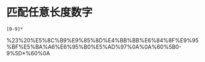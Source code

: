 # 匹配任意长度数字

`[0-9]*`

%23%20%E5%8C%B9%E9%85%8D%E4%BB%BB%E6%84%8F%E9%95%BF%E5%BA%A6%E6%95%B0%E5%AD%97%0A%0A%60%5B0-9%5D*%60%0A